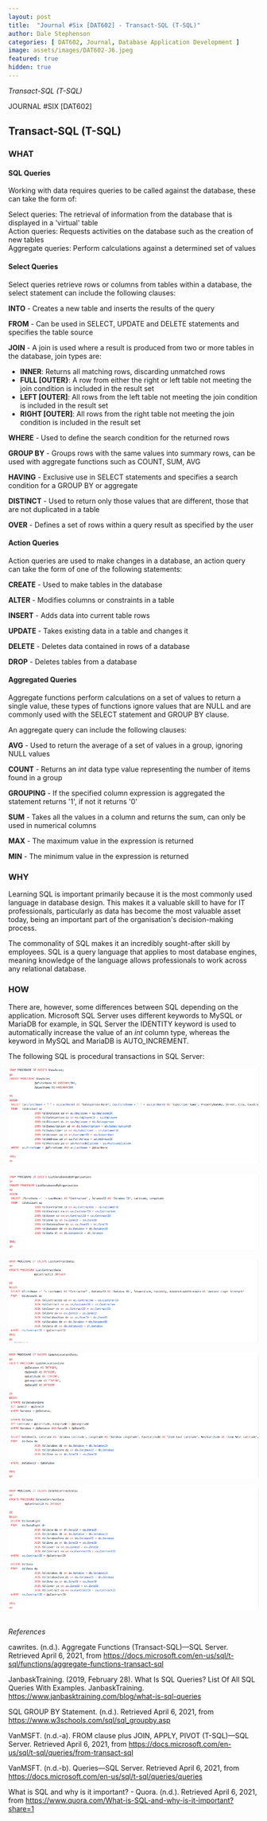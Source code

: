 ```yaml
---
layout: post
title:  "Journal #Six [DAT602] - Transact-SQL (T-SQL)" 
author: Dale Stephenson
categories: [ DAT602, Journal, Database Application Development ]
image: assets/images/DAT602-J6.jpeg
featured: true
hidden: true
---
```

<i>Transact-SQL (T-SQL)</i>

JOURNAL #SIX [DAT602]

<h2>Transact-SQL (T-SQL)</h2>

<h3>WHAT</h3>

<h4>SQL Queries</h4>
 
Working with data requires queries to be called against the database, these can take the form of:
 
Select queries: The retrieval of information from the database that is displayed in a 'virtual' table<br>
Action queries: Requests activities on the database such as the creation of new tables<br>
Aggregate queries: Perform calculations against a determined set of values<br>
 
<h4>Select Queries</h4> 
 
Select queries retrieve rows or columns from tables within a database, the select statement can include the following clauses:
 
  <b>INTO</b> - Creates a new table and inserts the results of the query

  <b>FROM</b> - Can be used in SELECT, UPDATE and DELETE statements and specifies the table source

  <b>JOIN</b> - A join is used where a result is produced from two or more tables in the database, join types are:
- <b>INNER</b>: Returns all matching rows, discarding unmatched rows
- <b>FULL [OUTER}</b>: A row from either the right or left table not meeting the join condition is included in the result set
- <b>LEFT [OUTER]</b>: All rows from the left table not meeting the join condition is included in the result set  
- <b>RIGHT [OUTER]</b>: All rows from the right table not meeting the join condition is included in the result set  

<b>WHERE</b> - Used to define the search condition for the returned rows

<b>GROUP BY</b> - Groups rows with the same values into summary rows, can be used with aggregate functions such as COUNT, SUM, AVG

<b>HAVING</b> - Exclusive use in SELECT statements and specifies a search condition for a GROUP BY or aggregate

<b>DISTINCT</b> - Used to return only those values that are different, those that are not duplicated in a table

<b>OVER</b> - Defines a set of rows within a query result as specified by the user
 
<h4>Action Queries</h4> 
 
Action queries are used to make changes in a database, an action query can take the form of one of the following statements:
 
<b>CREATE</b> - Used to make tables in the database

<b>ALTER</b> - Modifies columns or constraints in a table

<b>INSERT</b> - Adds data into current table rows

<b>UPDATE</b> - Takes existing data in a table and changes it

<b>DELETE</b> - Deletes data contained in rows of a database

<b>DROP</b> - Deletes tables from a database
 
<h4>Aggregated Queries</h4>
 
Aggregate functions perform calculations on a set of values to return a single value, these types of functions ignore values that are NULL and are commonly used with the SELECT statement and GROUP BY clause.
 
An aggregate query can include the following clauses:
 
<b>AVG</b> - Used to return the average of a set of values in a group, ignoring NULL values

<b>COUNT</b> - Returns an <i>int</i> data type value representing the number of items found in a group

<b>GROUPING</b> - If the specified column expression is aggregated the statement returns '1', if not it returns '0'

<b>SUM</b> - Takes all the values in a column and returns the sum, can only be used in numerical columns

<b>MAX</b> - The maximum value in the expression is returned

<b>MIN</b> - The minimum value in the expression is returned
 
<h3>WHY</h3>
 
Learning SQL is important primarily because it is the most commonly used language in database design. This makes it a valuable skill to have for IT professionals, particularly as data has become the most valuable asset today, being an important part of the organisation's decision-making process.
 
The commonality of SQL makes it an incredibly sought-after skill by employees. SQL is a query language that applies to most database engines, meaning knowledge of the language allows professionals to work across any relational database.
 
<h3>HOW</h3>
 
There are, however, some differences between SQL depending on the application.  Microsoft SQL Server uses different keywords to MySQL or MariaDB for example, in SQL Server the IDENTITY keyword is used to automatically increase the value of an <i>int</i> column type, whereas the keyword in MySQL and MariaDB is AUTO_INCREMENT.
 
The following SQL is procedural transactions in SQL Server:

<center><img src="/assets/images/DAT602-DML1.png" alt="Data Manipulation Language"></center><br>
<center><img src="/assets/images/DAT602-DML2.png" alt="Data Manipulation Language"></center><br>
<center><img src="/assets/images/DAT602-DML3.png" alt="Data Manipulation Language"></center><br>
<center><img src="/assets/images/DAT602-DML4.png" alt="Data Manipulation Language"></center><br>
<center><img src="/assets/images/DAT602-DML5.png" alt="Data Manipulation Language"></center><br>

<i>References</i> 

cawrites. (n.d.). Aggregate Functions (Transact-SQL)—SQL Server. Retrieved April 6, 2021, from https://docs.microsoft.com/en-us/sql/t-sql/functions/aggregate-functions-transact-sql

JanbaskTraining. (2019, February 28). What Is SQL Queries? List Of All SQL Queries With Examples. JanbaskTraining. 
https://www.janbasktraining.com/blog/what-is-sql-queries

SQL GROUP BY Statement. (n.d.). Retrieved April 6, 2021, from https://www.w3schools.com/sql/sql_groupby.asp

VanMSFT. (n.d.-a). FROM clause plus JOIN, APPLY, PIVOT (T-SQL)—SQL Server. Retrieved April 6, 2021, from https://docs.microsoft.com/en-us/sql/t-sql/queries/from-transact-sql

VanMSFT. (n.d.-b). Queries—SQL Server. Retrieved April 6, 2021, from https://docs.microsoft.com/en-us/sql/t-sql/queries/queries

What is SQL and why is it important? - Quora. (n.d.). Retrieved April 6, 2021, from https://www.quora.com/What-is-SQL-and-why-is-it-important?share=1
